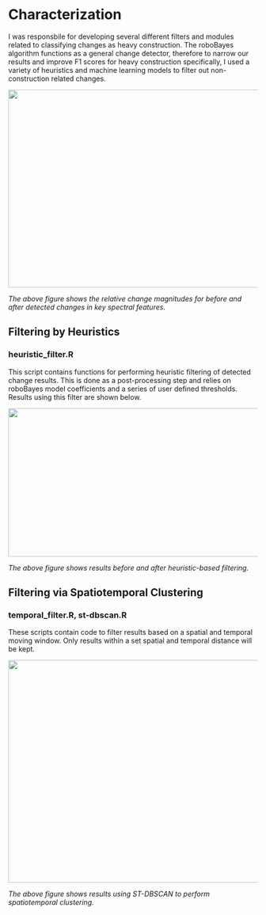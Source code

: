 # Characterization
I was responsbile for developing several different filters and modules related to classifying changes as heavy construction. The roboBayes algorithm functions as a general change detector, therefore to narrow our results and improve F1 scores for heavy construction specifically, I used a variety of heuristics and machine learning models to filter out non-construction related changes.

<p align="center">
  <img width="750" height="400" src="https://github.com/jen-abrahamson/MUTATED/assets/86742376/c4f1e6d4-dc7f-489b-8f38-b52234b0ac01">
  
*The above figure shows the relative change magnitudes for before and after detected changes in key spectral features.*
</p>

## Filtering by Heuristics
### heuristic_filter.R
This script contains functions for performing heuristic filtering of detected change results. This is done as a post-processing step and relies on roboBayes model coefficients and a series of user defined thresholds. Results using this filter are shown below.

<p align="center">
  <img width="800" height="300" src="https://github.com/jen-abrahamson/MUTATED/assets/86742376/27efb250-1207-42dc-8815-8ded6b4474ec">
  
*The above figure shows results before and after heuristic-based filtering.*
</p>

## Filtering via Spatiotemporal Clustering
### temporal_filter.R, st-dbscan.R
These scripts contain code to filter results based on a spatial and temporal moving window. Only results within a set spatial and temporal distance will be kept.

<p align="center">
  <img width="875" height="450" src="https://github.com/jen-abrahamson/MUTATED/assets/86742376/7fccfa52-794d-44be-a09d-e904ca80cb9b">
  
*The above figure shows results using ST-DBSCAN to perform spatiotemporal clustering.*
</p>
